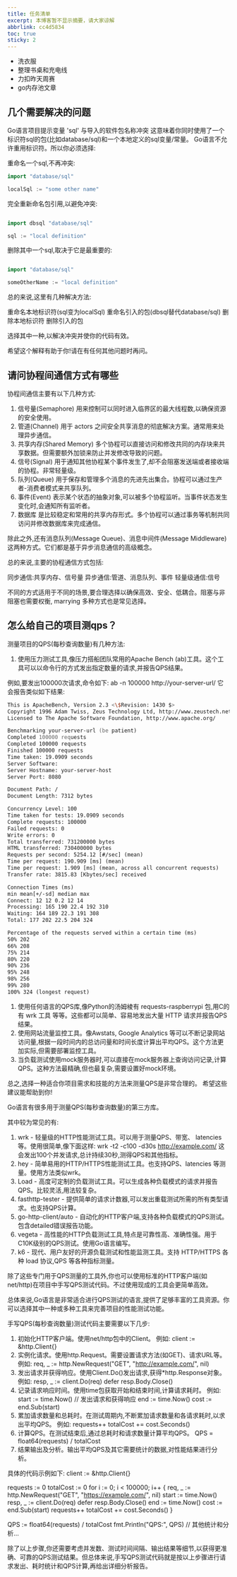 ```yaml
---
title: 任务清单
excerpt: 本博客暂不显示摘要，请大家谅解
abbrlink: cc4d5834
toc: true
sticky: 2
---
```


- 洗衣服
- 整理书桌和充电线
- 力扣昨天周赛
- go内存池文章

## 几个需要解决的问题

Go语言项目提示变量 'sql' 与导入的软件包名称冲突
这意味着你同时使用了一个标识符sql的包(比如database/sql)和一个本地定义的sql变量/常量。
Go语言不允许重用标识符。所以你必须选择:

重命名一个sql,不再冲突:
```go
import "database/sql"

localSql := "some other name"
```

完全重新命名包引用,以避免冲突:
```go

import dbsql "database/sql"

sql := "local definition"
```

删除其中一个sql,取决于它是最重要的:
```go

import "database/sql"

someOtherName := "local definition"
```

总的来说,这里有几种解决方法:

重命名本地标识符(sql变为localSql)
重命名引入的包(dbsql替代database/sql)
删除本地标识符
删除引入的包

选择其中一种,以解决冲突并使你的代码有效。

希望这个解释有助于你!请在有任何其他问题时再问。




## 请问协程间通信方式有哪些

协程间通信主要有以下几种方式:

1. 信号量(Semaphore)
   用来控制可以同时进入临界区的最大线程数,以确保资源的安全使用。
2. 管道(Channel)
   用于 actors 之间安全共享消息的彻底解决方案。通常用来处理异步通信。
3. 共享内存(Shared Memory)
   多个协程可以直接访问和修改共同的内存块来共享数据。但需要额外加锁来防止并发修改导致的问题。
4. 信号(Signal)
   用于通知其他协程某个事件发生了,却不会阻塞发送端或者接收端的协程。非常轻量级。
5. 队列(Queue)
   用于保存和管理多个消息的先进先出集合。协程可以通过生产者-消费者模式来共享队列。
6. 事件(Event)
   表示某个状态的抽象对象,可以被多个协程监听。当事件状态发生变化时,会通知所有监听者。
7. 数据库
   是比较稳定和常用的共享内存形式。多个协程可以通过事务等机制共同访问并修改数据库来完成通信。

除此之外,还有消息队列(Message Queue)、消息中间件(Message Middleware) 这两种方式。它们都是基于异步消息通信的高级概念。

总的来说,主要的协程通信方式包括:

同步通信:共享内存、信号量
异步通信:管道、消息队列、事件
轻量级通信:信号

不同的方式适用于不同的场景,要合理选择以确保高效、安全、低耦合。阻塞与非阻塞也需要权衡, marrying 多种方式也是常见选择。

## 怎么给自己的项目测qps？

测量项目的QPS(每秒查询数量)有几种方法:

1. 使用压力测试工具,像压力搭船团队常用的Apache Bench (ab)工具。这个工具可以以命令行的方式发出指定数量的请求,并报告QPS结果。

例如,要发出100000次请求,命令如下:
ab -n 100000 http://your-server-url/
它会报告类似如下结果:
```zsh
This is ApacheBench, Version 2.3 <\$Revision: 1430 $>
Copyright 1996 Adam Twiss, Zeus Technology Ltd, http://www.zeustech.net/
Licensed to The Apache Software Foundation, http://www.apache.org/

Benchmarking your-server-url (be patient)
Completed 100000 requests
Completed 100000 requests
Finished 100000 requests
Time taken: 19.0909 seconds
Server Software:
Server Hostname: your-server-host
Server Port: 8080

Document Path: /
Document Length: 7312 bytes

Concurrency Level: 100
Time taken for tests: 19.0909 seconds
Complete requests: 100000
Failed requests: 0
Write errors: 0
Total transferred: 731200000 bytes
HTML transferred: 730400000 bytes
Requests per second: 5254.12 [#/sec] (mean)
Time per request: 190.909 [ms] (mean)
Time per request: 1.909 [ms] (mean, across all concurrent requests)
Transfer rate: 3815.83 [Kbytes/sec] received

Connection Times (ms)
min mean[+/-sd] median max
Connect: 12 12 0.2 12 14
Processing: 165 190 22.4 192 310
Waiting: 164 189 22.3 191 308
Total: 177 202 22.5 204 324

Percentage of the requests served within a certain time (ms)
50% 202
66% 208
75% 214
80% 220
90% 236
95% 248
98% 256
99% 280
100% 324 (longest request)
```

1. 使用任何语言的QPS库,像Python的汤姆棱有 requests-raspberrypi 包,用C的有 wrk 工具 等等。这些都可以简单、容易地发出大量 HTTP 请求并报告QPS结果。
2. 使用网站流量监控工具。像Awstats, Google Analytics 等可以不断记录网站访问量,根据一段时间内的总访问量和时间长度计算出平均QPS。这个方法更加实际,但需要部署监控工具。
3. 当负载测试使用mock服务器时,可以直接在mock服务器上查询访问记录,计算QPS。这种方法最精确,但也最复杂,需要设置好mock环境。

总之,选择一种适合你项目需求和技能的方法来测量QPS是非常合理的。 希望这些建议能帮助到你!



Go语言有很多用于测量QPS(每秒查询数量)的第三方库。

其中较为常见的有:

1. wrk - 轻量级的HTTP性能测试工具。可以用于测量QPS、带宽、 latencies 等。使用很简单,像下面这样:
   wrk -t2 -c100 -d30s http://example.com/
   这会发出100个并发请求,总计持续30秒,测得QPS和其他指标。
2. hey - 简单易用的HTTP/HTTPS性能测试工具。也支持QPS、latencies 等测量。使用方法类似wrk。
3. Load - 高度可定制的负载测试工具。可以生成各种负载模式的请求并报告QPS。比较灵活,用法较复杂。
4. fasthttp-tester - 提供简单的请求计数器,可以发出重载测试所需的所有类型请求。也支持QPS计算。
5. go-http-client/auto - 自动化的HTTP客户端,支持各种负载模式的QPS测试。包含detailed错误报告功能。
6. vegeta - 高性能的HTTP负载测试工具,特点是可靠性高、准确性强。用于C10K级别的QPS测试。使用Go语言编写。
7. k6 - 现代、用户友好的开源负载测试和性能监测工具。支持 HTTP/HTTPS 各种 load 协议,QPS 等各种指标测量。

除了这些专门用于QPS测量的工具外,你也可以使用标准的HTTP客户端(如net/http)在项目中手写QPS测试代码。不过使用现成的工具会更简单高效。

总体来说,Go语言是非常适合进行QPS测试的语言,提供了足够丰富的工具资源。你可以选择其中一种或多种工具来完善项目的性能测试功能。



手写QPS(每秒查询数量)测试代码主要需要以下几步:

1. 初始化HTTP客户端。使用net/http包中的Client。
   例如:
   client := &http.Client{}
2. 实例化请求。使用http.Request。需要设置请求方法(如GET)、请求URL等。
   例如:
   req, _ := http.NewRequest("GET", "http://example.com/", nil)
3. 发出请求并获得响应。使用Client.Do()发出请求,获得*http.Response对象。
   例如:
   resp, _ := client.Do(req)
   defer resp.Body.Close()
4. 记录请求响应时间。使用time包获取开始和结束时间,计算请求耗时。
   例如:
   start := time.Now()
   // 发出请求和获得响应
   end := time.Now()
   cost := end.Sub(start)
5. 累加请求数量和总耗时。在测试周期内,不断累加请求数量和各请求耗时,以求出平均QPS。
   例如:
   requests++
   totalCost += cost.Seconds()
6. 计算QPS。在测试结束后,通过总耗时和请求数量计算平均QPS。
   QPS = float64(requests) / totalCost
7. 结果输出及分析。输出平均QPS及其它需要统计的数据,对性能结果进行分析。

具体的代码示例如下:
client := &http.Client{}

requests := 0
totalCost := 0
for i := 0; i < 100000; i++ {
req, _ := http.NewRequest("GET", "https://example.com/", nil)
start := time.Now()
resp, _ := client.Do(req)
defer resp.Body.Close()
end := time.Now()
cost := end.Sub(start)
requests++
totalCost += cost.Seconds()
}

QPS := float64(requests) / totalCost
fmt.Println("QPS:", QPS)
// 其他统计和分析...

除了以上步骤,你还需要考虑并发数、测试时间间隔、输出结果等细节,以获得更准确、可靠的QPS测试结果。但总体来说,手写QPS测试代码就是按以上步骤进行请求发出、耗时统计和QPS计算,再给出详细分析报告。